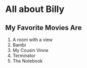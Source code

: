 # All about Billy

## My Favorite Movies Are
1. A room with a view
1. Bambi
1. My Cousin Vinne
1. Terminator
1. The Notebook

